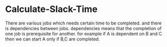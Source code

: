 # Calculate-Slack-Time
There are various jobs which needs certain time to be completed. and there is dependencies between jobs.
dependencies means that the completion of one job is prerequisite for another.
for example if A is dependent on B and C then we can start A only if B,C are completed.
